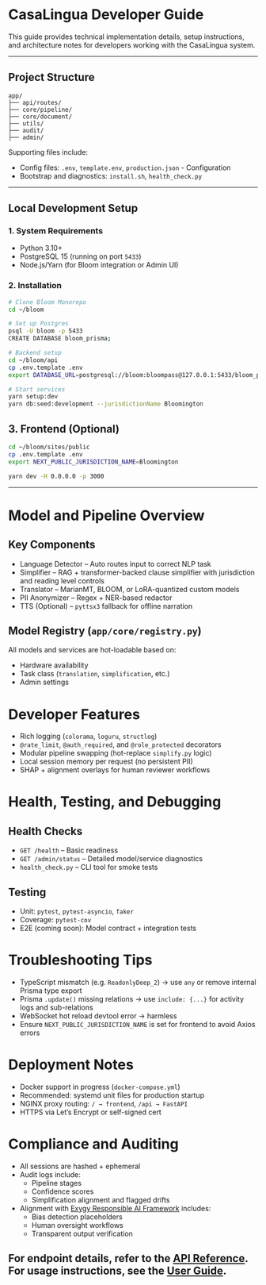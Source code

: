 # CasaLingua Developer Guide

This guide provides technical implementation details, setup instructions, and architecture notes for developers working with the CasaLingua system.

---

## Project Structure
```
app/
├── api/routes/
├── core/pipeline/
├── core/document/
├── utils/
├── audit/
├── admin/
```
Supporting files include:
* Config files: `.env`, `template.env`, `production.json` - Configuration
* Bootstrap and diagnostics: `install.sh`, `health_check.py`

---

## Local Development Setup
### 1. System Requirements
* Python 3.10+
* PostgreSQL 15 (running on port `5433`)
* Node.js/Yarn (for Bloom integration or Admin UI)

### 2. Installation

```bash
# Clone Bloom Monorepo
cd ~/bloom

# Set up Postgres
psql -U bloom -p 5433
CREATE DATABASE bloom_prisma;

# Backend setup
cd ~/bloom/api
cp .env.template .env
export DATABASE_URL=postgresql://bloom:bloompass@127.0.0.1:5433/bloom_prisma

# Start services
yarn setup:dev
yarn db:seed:development --jurisdictionName Bloomington
```

## 3. Frontend (Optional)
```bash
cd ~/bloom/sites/public
cp .env.template .env
export NEXT_PUBLIC_JURISDICTION_NAME=Bloomington

yarn dev -H 0.0.0.0 -p 3000
```
---

# Model and Pipeline Overview
## Key Components
  * Language Detector – Auto routes input to correct NLP task
  * Simplifier – RAG + transformer-backed clause simplifier with jurisdiction and reading level controls
  * Translator – MarianMT, BLOOM, or LoRA-quantized custom models
  * PII Anonymizer – Regex + NER-based redactor
  * TTS (Optional) – `pyttsx3` fallback for offline narration

## Model Registry (`app/core/registry.py`)
All models and services are hot-loadable based on:
  * Hardware availability
  * Task class (`translation`, `simplification`, etc.)
  * Admin settings

# Developer Features
  * Rich logging (`colorama`, `loguru`, `structlog`)
  * `@rate_limit`, `@auth_required`, and `@role_protected` decorators
  * Modular pipeline swapping (hot-replace `simplify.py` logic)
  * Local session memory per request (no persistent PII)
  * SHAP + alignment overlays for human reviewer workflows

# Health, Testing, and Debugging
## Health Checks
  * `GET /health` – Basic readiness
  * `GET /admin/status` – Detailed model/service diagnostics
  * `health_check.py` – CLI tool for smoke tests
## Testing
  * Unit: `pytest`, `pytest-asyncio`, `faker`
  * Coverage: `pytest-cov`
  * E2E (coming soon): Model contract + integration tests

# Troubleshooting Tips
  * TypeScript mismatch (e.g. `ReadonlyDeep_2`) → use `any` or remove internal Prisma type export
  * Prisma `.update()` missing relations → use `include: {...}` for activity logs and sub-relations
  * WebSocket hot reload devtool error → harmless
  * Ensure `NEXT_PUBLIC_JURISDICTION_NAME` is set for frontend to avoid Axios errors

# Deployment Notes
  * Docker support in progress (`docker-compose.yml`)
  * Recommended: systemd unit files for production startup
  * NGINX proxy routing: `/ → frontend`, `/api → FastAPI`
  * HTTPS via Let’s Encrypt or self-signed cert

# Compliance and Auditing
  * All sessions are hashed + ephemeral
  * Audit logs include:
    * Pipeline stages
    * Confidence scores
    * Simplification alignment and flagged drifts
  * Alignment with [Exygy Responsible AI Framework](https://exygy.com/) includes:
    * Bias detection placeholders
    * Human oversight workflows
    * Transparent output verification

For endpoint details, refer to the [API Reference](./api-reference.md). For usage instructions, see the [User Guide](./user-guide.md).
---
